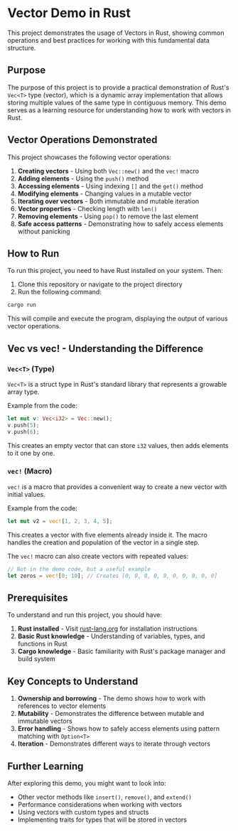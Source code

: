 # Vector Demo in Rust

This project demonstrates the usage of Vectors in Rust, showing common operations and best practices for working with this fundamental data structure.

## Purpose

The purpose of this project is to provide a practical demonstration of Rust's `Vec<T>` type (vector), which is a dynamic array implementation that allows storing multiple values of the same type in contiguous memory. This demo serves as a learning resource for understanding how to work with vectors in Rust.

## Vector Operations Demonstrated

This project showcases the following vector operations:

1. **Creating vectors** - Using both `Vec::new()` and the `vec!` macro
2. **Adding elements** - Using the `push()` method
3. **Accessing elements** - Using indexing `[]` and the `get()` method
4. **Modifying elements** - Changing values in a mutable vector
5. **Iterating over vectors** - Both immutable and mutable iteration
6. **Vector properties** - Checking length with `len()`
7. **Removing elements** - Using `pop()` to remove the last element
8. **Safe access patterns** - Demonstrating how to safely access elements without panicking

## How to Run

To run this project, you need to have Rust installed on your system. Then:

1. Clone this repository or navigate to the project directory
2. Run the following command:

```bash
cargo run
```

This will compile and execute the program, displaying the output of various vector operations.

## Vec vs vec! - Understanding the Difference

### `Vec<T>` (Type)

`Vec<T>` is a struct type in Rust's standard library that represents a growable array type.

Example from the code:

```rust
let mut v: Vec<i32> = Vec::new();
v.push(5);
v.push(6);
```

This creates an empty vector that can store `i32` values, then adds elements to it one by one.

### `vec!` (Macro)

`vec!` is a macro that provides a convenient way to create a new vector with initial values.

Example from the code:

```rust
let mut v2 = vec![1, 2, 3, 4, 5];
```

This creates a vector with five elements already inside it. The macro handles the creation and population of the vector in a single step.

The `vec!` macro can also create vectors with repeated values:

```rust
// Not in the demo code, but a useful example
let zeros = vec![0; 10]; // Creates [0, 0, 0, 0, 0, 0, 0, 0, 0, 0]
```

## Prerequisites

To understand and run this project, you should have:

1. **Rust installed** - Visit [rust-lang.org](https://www.rust-lang.org/tools/install) for installation instructions
2. **Basic Rust knowledge** - Understanding of variables, types, and functions in Rust
3. **Cargo knowledge** - Basic familiarity with Rust's package manager and build system

## Key Concepts to Understand

1. **Ownership and borrowing** - The demo shows how to work with references to vector elements
2. **Mutability** - Demonstrates the difference between mutable and immutable vectors
3. **Error handling** - Shows how to safely access elements using pattern matching with `Option<T>`
4. **Iteration** - Demonstrates different ways to iterate through vectors

## Further Learning

After exploring this demo, you might want to look into:

- Other vector methods like `insert()`, `remove()`, and `extend()`
- Performance considerations when working with vectors
- Using vectors with custom types and structs
- Implementing traits for types that will be stored in vectors
